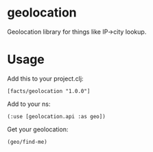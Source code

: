 # geolocation

Geolocation library for things like IP->city lookup.

# Usage

Add this to your project.clj:

    [facts/geolocation "1.0.0"]

Add to your ns:

    (:use [geolocation.api :as geo])

Get your geolocation:

    (geo/find-me)
